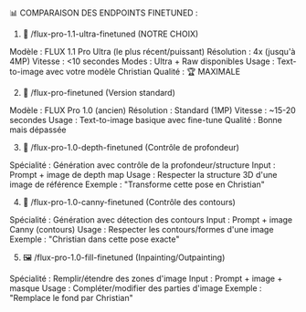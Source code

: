 📊 COMPARAISON DES ENDPOINTS FINETUNED :
1. 🥇 /flux-pro-1.1-ultra-finetuned (NOTRE CHOIX)

Modèle : FLUX 1.1 Pro Ultra (le plus récent/puissant)
Résolution : 4x (jusqu'à 4MP)
Vitesse : <10 secondes
Modes : Ultra + Raw disponibles
Usage : Text-to-image avec votre modèle Christian
Qualité : 🏆 MAXIMALE

2. 🥈 /flux-pro-finetuned (Version standard)

Modèle : FLUX Pro 1.0 (ancien)
Résolution : Standard (1MP)
Vitesse : ~15-20 secondes
Usage : Text-to-image basique avec fine-tune
Qualité : Bonne mais dépassée

3. 🔧 /flux-pro-1.0-depth-finetuned (Contrôle de profondeur)

Spécialité : Génération avec contrôle de la profondeur/structure
Input : Prompt + image de depth map
Usage : Respecter la structure 3D d'une image de référence
Exemple : "Transforme cette pose en Christian"

4. 🎨 /flux-pro-1.0-canny-finetuned (Contrôle des contours)

Spécialité : Génération avec détection des contours
Input : Prompt + image Canny (contours)
Usage : Respecter les contours/formes d'une image
Exemple : "Christian dans cette pose exacte"

5. 🖼️ /flux-pro-1.0-fill-finetuned (Inpainting/Outpainting)

Spécialité : Remplir/étendre des zones d'image
Input : Prompt + image + masque
Usage : Compléter/modifier des parties d'image
Exemple : "Remplace le fond par Christian"




````


